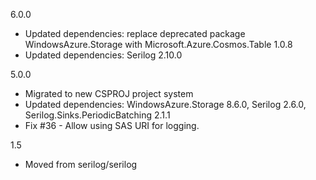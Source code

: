 6.0.0
  * Updated dependencies: replace deprecated package WindowsAzure.Storage with Microsoft.Azure.Cosmos.Table 1.0.8
  * Updated dependencies: Serilog 2.10.0

5.0.0
 * Migrated to new CSPROJ project system
 * Updated dependencies: WindowsAzure.Storage 8.6.0, Serilog 2.6.0, Serilog.Sinks.PeriodicBatching 2.1.1
 * Fix #36 - Allow using SAS URI for logging.

1.5
 * Moved from serilog/serilog
